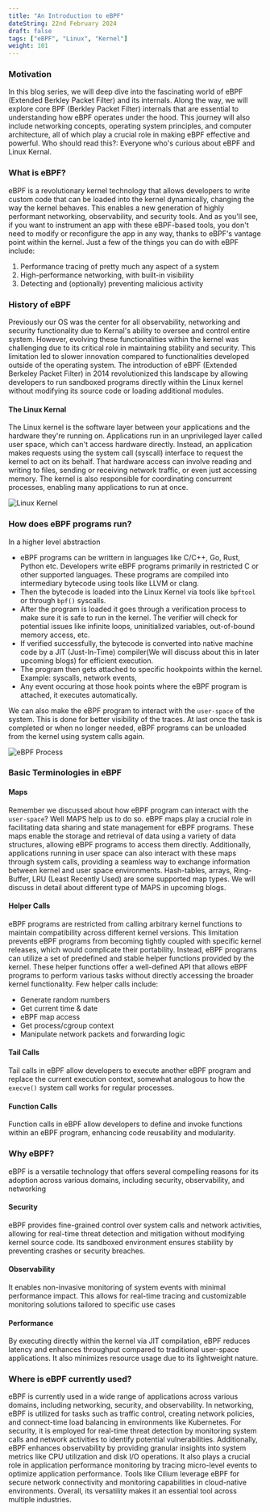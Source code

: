 ```yaml
---
title: "An Introduction to eBPF"
dateString: 22nd February 2024
draft: false
tags: ["eBPF", "Linux", "Kernel"]
weight: 101
---
```


### Motivation
In this blog series, we will deep dive into the fascinating world of eBPF (Extended Berkley Packet Filter) and its internals. Along the way, we
will explore core BPF (Berkley Packet Filter) internals that are essential to understanding how eBPF operates under the hood. This journey will also
include networking concepts, operating system principles, and computer architecture, all of which play a crucial role in making eBPF effective and
powerful.
Who should read this?: Everyone who's curious about eBPF and Linux Kernal.

### What is eBPF?
eBPF is a revolutionary kernel technology that allows developers to write
custom code that can be loaded into the kernel dynamically, changing the
way the kernel behaves.
This enables a new generation of highly performant networking, observability, and security tools. And as you'll see, if you want to instrument an app with these eBPF-based tools, you don't need to modify or reconfigure the app in any way, thanks to eBPF's vantage point within the kernel.
Just a few of the things you can do with eBPF include:
1. Performance tracing of pretty much any aspect of a system
2. High-performance networking, with built-in visibility
3. Detecting and (optionally) preventing malicious activity

### History of eBPF
Previously our OS was the center for all observability, networking and security functionality due to Kernal's ability to oversee and control entire system. However, evolving these functionalities within the kernel was challenging due to its critical role in maintaining stability and security. This limitation led to slower innovation compared to functionalities developed outside of the operating system. The introduction of eBPF (Extended Berkeley Packet Filter) in 2014 revolutionized this landscape by allowing developers to run sandboxed programs directly within the Linux kernel without modifying its source code or loading additional modules.

#### The Linux Kernal
The Linux kernel is the software layer between your applications and the hardware they're running on. Applications run in an unprivileged layer called user space, which can't access hardware directly. Instead, an application makes requests using the system call (syscall) interface to request the kernel to act on its behalf. That hardware access can involve reading and writing to files, sending or receiving network traffic, or even just accessing memory. The kernel is also responsible for coordinating concurrent processes, enabling many applications to run at once.

![Linux Kernel](/blog/ebpf/01/01-linux-kernel.png)

### How does eBPF programs run?
In a higher level abstraction
- eBPF programs can be writtern in languages like C/C++, Go, Rust, Python etc. Developers write eBPF programs primarily in restricted C or other supported languages. These programs are compiled into intermediary bytecode using tools like LLVM or clang.
- Then the bytecode is loaded into the Linux Kernel via tools like `bpftool` or through `bpf()` syscalls.
- After the program is loaded it goes through a verification process to make sure it is safe to run in the kernel. The verifier will check for potential issues like infinite loops, uninitialized variables, out-of-bound memory access, etc.
- If verified successfully, the bytecode is converted into native machine code by a JIT (Just-In-Time) compiler(We will discuss about this in later upcoming blogs) for efficient execution.
- The program then gets attached to specific hookpoints within the kernel. Example: syscalls, network events,
- Any event occuring at those hook points where the eBPF program is attached, it executes automatically.

We can also make the eBPF program to interact with the `user-space` of the system. This is done for better visibility of the traces. At last once the task is completed or when no longer needed, eBPF programs can be unloaded from the kernel using system calls again.

![eBPF Process](/blog/ebpf/01/01-ebpf-process.png)

### Basic Terminologies in eBPF

#### Maps
Remember we discussed about how eBPF program can interact with the `user-space`? Well MAPS help us to do so.
eBPF maps play a crucial role in facilitating data sharing and state management for eBPF programs. These maps enable the storage and retrieval of data using a variety of data structures, allowing eBPF programs to access them directly. Additionally, applications running in user space can also interact with these maps through system calls, providing a seamless way to exchange information between kernel and user space environments.
Hash-tables, arrays, Ring-Buffer, LRU (Least Recently Used) are some supported map types.
We will discuss in detail about different type of MAPS in upcoming blogs.

#### Helper Calls
eBPF programs are restricted from calling arbitrary kernel functions to maintain compatibility across different kernel versions. This limitation prevents eBPF programs from becoming tightly coupled with specific kernel releases, which would complicate their portability. Instead, eBPF programs can utilize a set of predefined and stable helper functions provided by the kernel. These helper functions offer a well-defined API that allows eBPF programs to perform various tasks without directly accessing the broader kernel functionality.
Few helper calls include:
- Generate random numbers
- Get current time & date
- eBPF map access
- Get process/cgroup context
- Manipulate network packets and forwarding logic

#### Tail Calls
Tail calls in eBPF allow developers to execute another eBPF program and replace the current execution context, somewhat analogous to how the `execve()` system call works for regular processes.

#### Function Calls
Function calls in eBPF allow developers to define and invoke functions within an eBPF program, enhancing code reusability and modularity.

### Why eBPF?
eBPF is a versatile technology that offers several compelling reasons for its adoption across various domains, including security, observability, and networking
#### Security
eBPF provides fine-grained control over system calls and network activities, allowing for real-time threat detection and mitigation without modifying kernel source code. Its sandboxed environment ensures stability by preventing crashes or security breaches.

#### Observability
It enables non-invasive monitoring of system events with minimal performance impact. This allows for real-time tracing and customizable monitoring solutions tailored to specific use cases

#### Performance
By executing directly within the kernel via JIT compilation, eBPF reduces latency and enhances throughput compared to traditional user-space applications. It also minimizes resource usage due to its lightweight nature.

### Where is eBPF currently used?
eBPF is currently used in a wide range of applications across various domains, including networking, security, and observability. In networking, eBPF is utilized for tasks such as traffic control, creating network policies, and connect-time load balancing in environments like Kubernetes. For security, it is employed for real-time threat detection by monitoring system calls and network activities to identify potential vulnerabilities. Additionally, eBPF enhances observability by providing granular insights into system metrics like CPU utilization and disk I/O operations. It also plays a crucial role in application performance monitoring by tracing micro-level events to optimize application performance. Tools like Cilium leverage eBPF for secure network connectivity and monitoring capabilities in cloud-native environments. Overall, its versatility makes it an essential tool across multiple industries.